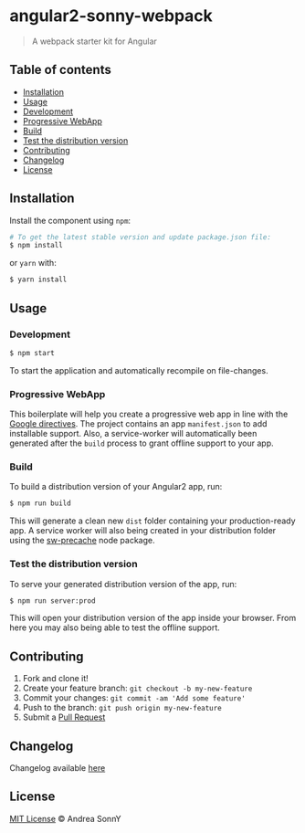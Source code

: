 # angular2-sonny-webpack

> A webpack starter kit for Angular

## Table of contents

*   [Installation](#installation)
*   [Usage](#usage)
  *   [Development](#development)
  *   [Progressive WebApp](#progressive-webapp)
  *   [Build](#build)
  *   [Test the distribution version](#test-the-distribution-version)
*   [Contributing](#contributing)
*   [Changelog](#changelog)
*   [License](#license)

## Installation

Install the component using `npm`:

```bash
# To get the latest stable version and update package.json file:
$ npm install
```

or `yarn` with:

```bash
$ yarn install
```

## Usage

### Development

```bash
$ npm start
```

To start the application and automatically recompile on file-changes.

### Progressive WebApp

This boilerplate will help you create a progressive web app in line with the [Google directives](https://developers.google.com/web/progressive-web-apps/).
The project contains an app `manifest.json` to add installable support.
Also, a service-worker will automatically been generated after the `build` process to grant offline support to your app.

### Build

To build a distribution version of your Angular2 app, run:

```bash
$ npm run build
```

This will generate a clean new `dist` folder containing your production-ready app.
A service worker will also being created in your distribution folder using the [sw-precache](https://github.com/GoogleChrome/sw-precache) node package.

### Test the distribution version

To serve your generated distribution version of the app, run:

```bash
$ npm run server:prod
```

This will open your distribution version of the app inside your browser. From here you may also being able to test the offline support.

## Contributing

1.  Fork and clone it!
1.  Create your feature branch: `git checkout -b my-new-feature`
1.  Commit your changes: `git commit -am 'Add some feature'`
1.  Push to the branch: `git push origin my-new-feature`
1.  Submit a [Pull Request](https://github.com/andreasonny83/angular2-sonny-webpack/pull/new/master)

## Changelog

Changelog available [here](https://github.com/andreasonny83/angular2-sonny-webpack/blob/master/CHANGELOG.md)

## License

[MIT License](https://github.com/andreasonny83/angular2-sonny-webpack/blob/master/LICENSE) © Andrea SonnY

